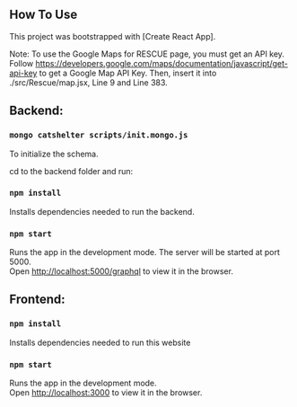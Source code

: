 ## How To Use

This project was bootstrapped with [Create React App].<br />

Note: To use the Google Maps for RESCUE page, you must get an API key. Follow https://developers.google.com/maps/documentation/javascript/get-api-key to get a Google Map API Key. Then, insert it into ./src/Rescue/map.jsx, Line 9 and Line 383.

## Backend:

### `mongo catshelter scripts/init.mongo.js`
To initialize the schema.

cd to the backend folder and run:

### `npm install`

Installs dependencies needed to run the backend.

### `npm start`

Runs the app in the development mode. The server will be started at port 5000.<br />
Open [http://localhost:5000/graphql](http://localhost:5000/graphql) to view it in the browser.

## Frontend:

### `npm install` 

Installs dependencies needed to run this website

### `npm start`

Runs the app in the development mode.<br />
Open [http://localhost:3000](http://localhost:3000) to view it in the browser.

